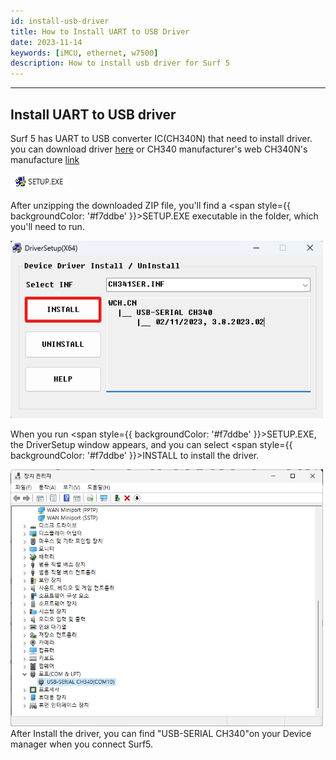 ```yaml
---
id: install-usb-driver
title: How to Install UART to USB Driver
date: 2023-11-14
keywords: [iMCU, ethernet, w7500]
description: How to install usb driver for Surf 5
---
```



-----
  ## Install UART to USB driver

  Surf 5 has UART to USB converter IC(CH340N) that need to install driver.
  you can download driver <a href="https://github.com/Wiznet/Hardware-Files-of-WIZnet/raw/master/01_iMCU/W7500/Surf5/R100/Doc/CH340N/Driver.ZIP">here</a> or CH340 manufacturer's web
  CH340N's manufacture [link](https://wch-ic.com/downloads/CH341SER_ZIP.html)

<img src="/img/osh/surf5/Setup_img.png" />

After unzipping the downloaded ZIP file, you'll find a <span style={{ backgroundColor: '#f7ddbe' }}>SETUP.EXE</span> executable in the folder, which you'll need to run.

<img src="/img/osh/surf5/install_img.png" width="500" />

When you run <span style={{ backgroundColor: '#f7ddbe' }}>SETUP.EXE</span>, the DriverSetup window appears, and you can select <span style={{ backgroundColor: '#f7ddbe' }}>INSTALL</span> to install the driver.

<img src="/img/osh/surf5/Driver_install.png" width="500" />
After Install the driver, you can find <span style={{ backgroundColor: '#f7ddbe' }}>"USB-SERIAL CH340"</span>on your Device manager when you connect Surf5.
